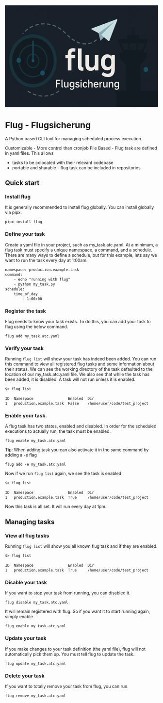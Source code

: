 ![flug banner](./banner.png)

# Flug - Flugsicherung
A Python based CLI tool for managing scheduled process execution.

Customizable - More control than cronjob
File Based - Flug task are defined in yaml files. This allows
- tasks to be colocated with their relevant codebase
- portable and sharable - flug task can be included in repositories

## Quick start

### Install flug
It is generally recommended to install flug globally. You can install globally via pipx.
```
pipx install flug
```

### Define your task
Create a yaml file in your project, such as my_task.atc.yaml. At a minimum, a flug task must specify a unique namespace, a command, and a schedule. There are many ways to define a schedule, but for this example, lets say we want to run the task every day at 1:00am.
```
namespace: production.example.task
command:
    - echo "running with flug"
    - python my_task.py
schedule:
    time_of_day
        - 1:00:00
```

### Register the task
Flug needs to know your task exists. To do this, you can add your task to flug using the below command.
```
flug add my_task.atc.yaml
```

### Verify your task
Running `flug list` will show your task has indeed been added. You can run this command to view all registered flug tasks and some information about their status. We can see the working directory of the task defaulted to the location of our my_task.atc.yaml file. We also see that while the task has been added, it is disabled. A task will not run unless it is enabled.
```
$> flug list

ID  Namespace                Enabled  Dir                     
1   production.example.task  False    /home/user/code/test_project
```

### Enable your task.
A flug task has two states, enabled and disabled. In order for the scheduled executions to actually run, the task must be enabled.
```
flug enable my_task.atc.yaml
```

Tip: When adding task you can also activate it in the same command by adding a -e flag
```
flug add -e my_task.atc.yaml
```

Now if we run `flug list` again, we see the task is enabled
```
$> flug list

ID  Namespace                Enabled  Dir                     
1   production.example.task  True     /home/user/code/test_project
```

Now this task is all set. It will run every day at 1pm.

## Managing tasks

### View all flug tasks
Running `flug list` will show you all known flug task and if they are enabled.
```
$> flug list

ID  Namespace                Enabled  Dir                     
1   production.example.task  True     /home/user/code/test_project
```

### Disable your task
If you want to stop your task from running, you can disabled it.
```
flug disable my_task.atc.yaml
```
It will remain registered with flug. So if you want it to start running again, simply enable
```
flug enable my_task.atc.yaml
```

### Update your task
If you make changes to your task definition (the yaml file), flug will not automatically pick them up. You must tell flug to update the task.
```
flug update my_task.atc.yaml
```

### Delete your task
If you want to totally remove your task from flug, you can run. 
```
flug remove my_task.atc.yaml
```